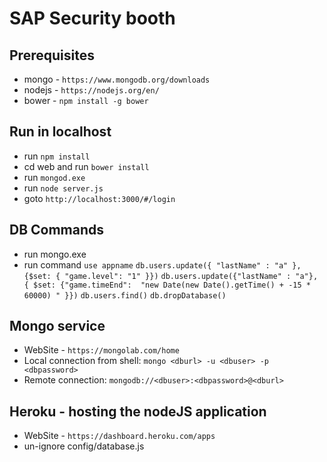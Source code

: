 # SAP Security booth

## Prerequisites  
* mongo  - `https://www.mongodb.org/downloads`
* nodejs - `https://nodejs.org/en/`
* bower  - `npm install -g bower`   

## Run in localhost
* run `npm install`
* cd web and run `bower install`
* run `mongod.exe` 
* run `node server.js`
* goto `http://localhost:3000/#/login`    

## DB Commands
* run mongo.exe
* run command `use appname`
`db.users.update({ "lastName" : "a" },{$set: { "game.level": "1" }})`
`db.users.update({"lastName" : "a"}, { $set: {"game.timeEnd":  "new Date(new Date().getTime() + -15 * 60000) " }})`
`db.users.find()` 
`db.dropDatabase()`      

## Mongo service 
* WebSite - `https://mongolab.com/home` 
* Local connection from shell: `mongo <dburl> -u <dbuser> -p <dbpassword>` 
* Remote connection: `mongodb://<dbuser>:<dbpassword>@<dburl>`     

## Heroku - hosting the nodeJS application
* WebSite - `https://dashboard.heroku.com/apps`
* un-ignore config/database.js